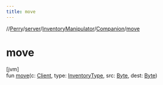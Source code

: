 ```yaml
---
title: move
---
```

//[Perry](../../../../index.html)/[server](../../index.html)/[InventoryManipulator](../index.html)/[Companion](index.html)/[move](move.html)



# move



[jvm]\
fun [move](move.html)(c: [Client](../../../client/-client/index.html), type: [InventoryType](../../../client.inventory/-inventory-type/index.html), src: [Byte](https://kotlinlang.org/api/latest/jvm/stdlib/kotlin/-byte/index.html), dest: [Byte](https://kotlinlang.org/api/latest/jvm/stdlib/kotlin/-byte/index.html))




